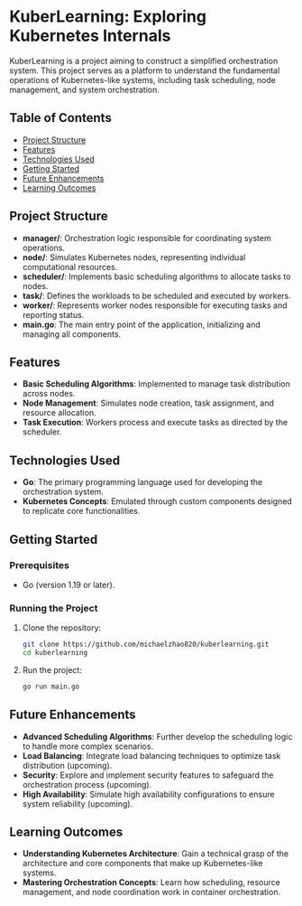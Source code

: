 # KuberLearning: Exploring Kubernetes Internals

KuberLearning is a project aiming to construct a simplified orchestration system. This project serves as a platform to understand the fundamental operations of Kubernetes-like systems, including task scheduling, node management, and system orchestration.

## Table of Contents
- [Project Structure](#project-structure)
- [Features](#features)
- [Technologies Used](#technologies-used)
- [Getting Started](#getting-started)
- [Future Enhancements](#future-enhancements)
- [Learning Outcomes](#learning-outcomes)

## Project Structure
- **manager/**: Orchestration logic responsible for coordinating system operations.
- **node/**: Simulates Kubernetes nodes, representing individual computational resources.
- **scheduler/**: Implements basic scheduling algorithms to allocate tasks to nodes.
- **task/**: Defines the workloads to be scheduled and executed by workers.
- **worker/**: Represents worker nodes responsible for executing tasks and reporting status.
- **main.go**: The main entry point of the application, initializing and managing all components.

## Features
- **Basic Scheduling Algorithms**: Implemented to manage task distribution across nodes.
- **Node Management**: Simulates node creation, task assignment, and resource allocation.
- **Task Execution**: Workers process and execute tasks as directed by the scheduler.

## Technologies Used
- **Go**: The primary programming language used for developing the orchestration system.
- **Kubernetes Concepts**: Emulated through custom components designed to replicate core functionalities.

## Getting Started

### Prerequisites
- Go (version 1.19 or later).

### Running the Project

1. Clone the repository:
    ```bash
    git clone https://github.com/michaelzhao820/kuberlearning.git
    cd kuberlearning
    ```

2. Run the project:
    ```bash
    go run main.go
    ```

## Future Enhancements
- **Advanced Scheduling Algorithms**: Further develop the scheduling logic to handle more complex scenarios.
- **Load Balancing**: Integrate load balancing techniques to optimize task distribution (upcoming).
- **Security**: Explore and implement security features to safeguard the orchestration process (upcoming).
- **High Availability**: Simulate high availability configurations to ensure system reliability (upcoming).

## Learning Outcomes
- **Understanding Kubernetes Architecture**: Gain a technical grasp of the architecture and core components that make up Kubernetes-like systems.
- **Mastering Orchestration Concepts**: Learn how scheduling, resource management, and node coordination work in container orchestration.

